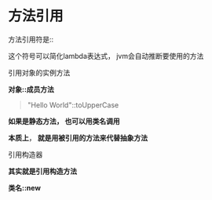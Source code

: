 # 方法引用

方法引用符是::

这个符号可以简化lambda表达式， jvm会自动推断要使用的方法



引用对象的实例方法

**对象::成员方法**

>"Hello World"::toUpperCase

**如果是静态方法， 也可以用类名调用**

**本质上**， **就是用被引用的方法来代替抽象方法**



引用构造器

**其实就是引用构造方法**

**类名::new**

